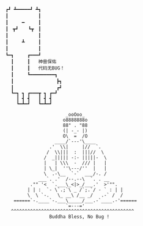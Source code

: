 
     ┏┛ ┻━━━━━┛ ┻┓                                                              
     ┃　　　　　　 ┃
     ┃　　　━　　　┃
     ┃　┳┛　  ┗┳　┃
     ┃　　　　　　 ┃
     ┃　　　┻　　　┃
     ┃　　　　　　 ┃
     ┗━┓　　　┏━━━┛
       ┃　　　┃   神兽保佑
       ┃　　　┃   代码无BUG！
       ┃　　　┗━━━━━━━━━┓
       ┃　　　　　　　    ┣┓
       ┃　　　　         ┏┛
       ┗━┓ ┓ ┏━━━┳ ┓ ┏━┛
         ┃ ┫ ┫   ┃ ┫ ┫
         ┗━┻━┛   ┗━┻━┛
 
                           _ooOoo_
                          o8888888o
                          88" . "88
                          (| -_- |)
                          O\  =  /O
                       ____/`---'\____
                     .'  \\|     |//  `.
                    /  \\|||  :  |||//  \
                   /  _||||| -:- |||||-  \
                   |   | \\\  -  /// |   |
                   | \_|  ''\---/''  |   |
                   \  .-\__  `-`  ___/-. /
                 ___`. .'  /--.--\  `. . __
              ."" '<  `.___\_<|>_/___.'  >'"".
             | | :  `- \`.;`\ _ /`;.`/ - ` : | |
             \  \ `-.   \_ __\ /__ _/   .-` /  /
        ======`-.____`-.___\_____/___.-`____.-'======
                           `=---='
       ^^^^^^^^^^^^^^^^^^^^^^^^^^^^^^^^^^^^^^^^^^^^^
                     Buddha Bless, No Bug !



